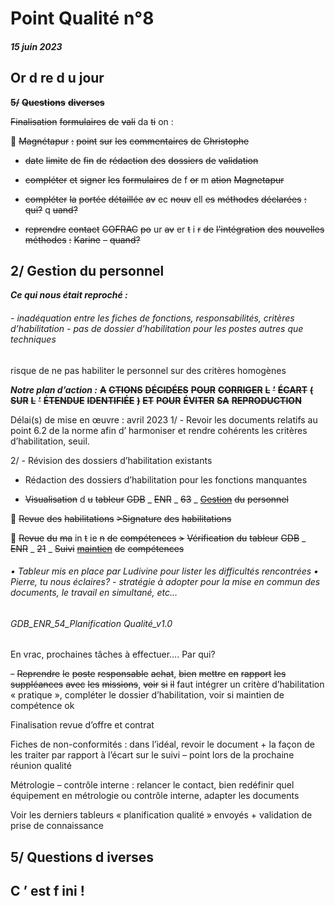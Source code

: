 # Point Qualité n°8

##### 15 juin 2023

## Or d re d u jour

~~**5/**~~ ~~**Questions**~~ ~~**diverses**~~

~~Finalisation~~ ~~formulaires~~ ~~de~~ ~~vali~~ da ~~ti~~ on :

 ~~Magnétapur~~ ~~:~~ ~~point~~ ~~sur~~ ~~les~~ ~~commentaires~~ ~~de~~ ~~Christophe~~

  - ~~date~~ ~~limite~~ ~~de~~ ~~fin~~ ~~de~~ ~~rédaction~~ ~~des~~ ~~dossiers~~ ~~de~~ ~~validation~~

  - ~~compléter~~ ~~et~~ ~~signer~~ ~~les~~ ~~formulaires~~ de f ~~or~~ m ~~ation~~ ~~Magnetapur~~

  - ~~compléter~~ ~~la~~ ~~portée~~ ~~détaillée~~ ~~av~~ ec ~~nouv~~ ell ~~es~~ ~~méthodes~~ ~~déclarées~~ ~~:~~ ~~qui?~~ q ~~uand?~~

  - ~~reprendre~~ ~~contact~~ ~~COFRAC~~ ~~po~~ ur ~~av~~ er ~~t~~ i ~~r~~ ~~de~~ ~~l'intégration~~ ~~des~~ ~~nouvelles~~ ~~méthodes~~ ~~:~~ ~~Karine~~ – ~~quand?~~

## 2/ Gestion du personnel

_**Ce qui nous était reproché :**_
###### - inadéquation entre les fiches de fonctions, responsabilités, critères d’habilitation  - pas de dossier d’habilitation pour les postes autres que techniques

  risque de ne pas habiliter le personnel sur des critères homogènes

_**Notre plan d’action :**_
~~**A**~~ ~~**CTIONS**~~ ~~**DÉCIDÉES**~~ ~~**POUR**~~ ~~**CORRIGER**~~ ~~**L**~~ ~~**’**~~ ~~**ÉCART**~~ ~~**(**~~ ~~**SUR**~~ ~~**L**~~ ~~**’**~~ ~~**ÉTENDUE**~~ ~~**IDENTIFIÉE**~~ ~~**)**~~ ~~**ET**~~ ~~**POUR**~~ ~~**ÉVITER**~~ ~~**SA**~~ ~~**REPRODUCTION**~~

Délai(s) de mise en œuvre : avril 2023
1/ - Revoir les documents relatifs au point 6.2 de la norme afin d’ harmoniser et rendre cohérents les critères d’habilitation, seuil.

2/ - Révision des dossiers d’habilitation existants

 - Rédaction des dossiers d’habilitation pour les fonctions manquantes

- ~~Visualisation~~ d ~~u~~ ~~tableur~~ ~~GDB~~ _ ~~ENR~~ _ ~~63~~ _ ~~[Gestion](https://genesdiffusion-my.sharepoint.com/:x:/r/personal/k_leroux_genesdiffusion_com/Documents/GDBIOTECH%20_ISO17025_Documents/1_%20CORRECTION/GDB_ENR_63_Gestion%20du%20personnel_v1.0.xlsx?d=wf5ea306c64865864eddda77b293d03b6&csf=1&web=1&e=OQFgbe)~~ ~~du~~ ~~personnel~~

 ~~Revue~~ ~~des~~ ~~habilitations~~ ~~>Signature~~ ~~des~~ ~~habilitations~~

 ~~Revue~~ ~~du~~ ~~ma~~ in ~~t~~ ie ~~n~~ ~~de~~ ~~compétences~~ ~~>~~ ~~Vérification~~ ~~du~~ ~~tableur~~ ~~GDB~~ _ ~~ENR~~ _ ~~21~~ _ ~~Suivi~~ ~~[maintien](https://genesdiffusion-my.sharepoint.com/:x:/r/personal/k_leroux_genesdiffusion_com/Documents/GDBIOTECH%20_ISO17025_Documents/4_%20SYSTEME%20DOCUMENTAIRE/6.RESSOURCES/Humaines/Suivi%20des%20comp%C3%A9tences%20-%20Habilitations/GDB_ENR_21_Suivi%20maintien%20de%20comp%C3%A9tences_v2.0.xlsx?d=wc77ed2febdbb577623a93877694aab86&csf=1&web=1&e=rgei3h)~~ ~~de~~ ~~compétences~~

###### • Tableur mis en place par Ludivine pour lister les difficultés rencontrées • Pierre, tu nous éclaires? - stratégie à adopter pour la mise en commun des documents, le travail en simultané, etc…

###### GDB_ENR_54_Planification Qualité_v1.0

En vrac, prochaines tâches à effectuer…. Par qui?

~~-~~
~~Reprendre~~ ~~le~~ ~~poste~~ ~~responsable~~ ~~achat~~, ~~bien~~ ~~mettre~~ ~~en~~ ~~rapport~~ ~~les~~ ~~suppléances~~ ~~avec~~ ~~les~~ ~~missions~~, ~~voir~~ ~~si~~ ~~il~~
faut intégrer un critère d’habilitation « pratique », compléter le dossier d’habilitation, voir si maintien de
compétence ok

 Finalisation revue d’offre et contrat

 Fiches de non-conformités : dans l’idéal, revoir le document + la façon de les traiter par rapport à l’écart sur
le suivi – point lors de la prochaine réunion qualité

 Métrologie – contrôle interne : relancer le contact, bien redéfinir quel équipement en métrologie ou contrôle
interne, adapter les documents

 Voir les derniers tableurs « planification qualité » envoyés + validation de prise de connaissance

## 5/ Questions d iverses

## C ’ est f ini !


